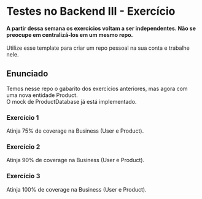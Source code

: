 # Testes no Backend III - Exercício

<strong>A partir dessa semana os exercícios voltam a ser independentes. Não se preocupe em centralizá-los em um mesmo repo.</strong>
<br><br>
Utilize esse template para criar um repo pessoal na sua conta e trabalhe nele.

## Enunciado

Temos nesse repo o gabarito dos exercícios anteriores, mas agora com uma nova entidade Product.<br>
O mock de ProductDatabase já está implementado.

### Exercício 1

Atinja 75% de coverage na Business (User e Product).

### Exercício 2

Atinja 90% de coverage na Business (User e Product).

### Exercício 3

Atinja 100% de coverage na Business (User e Product).
